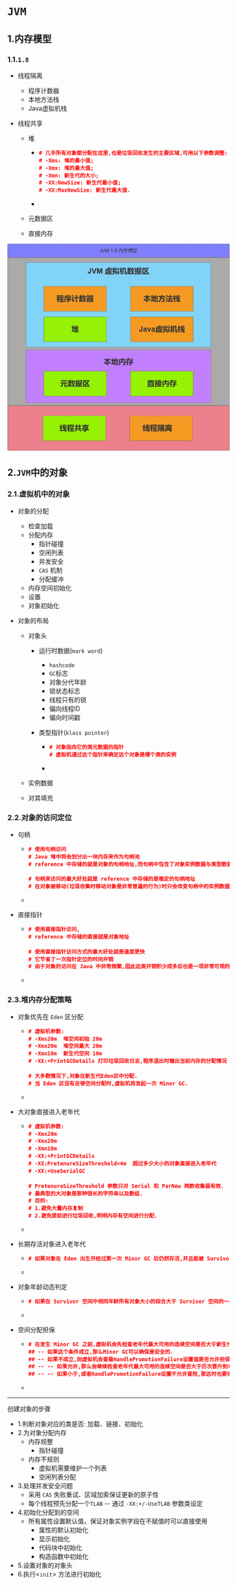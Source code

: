# `JVM`

## 1.内存模型

### 1.1.`1.8`

- 线程隔离

  - 程序计数器
  - 本地方法栈
  - Java虚拟机栈

- 线程共享

  - 堆

    - ```json
      # 几乎所有对象都分配在这里,也是垃圾回收发生的主要区域,可用以下参数调整: 
      # -Xms: 堆的最小值;
      # -Xmx: 堆的最大值;
      # -Xmn: 新生代的大小;
      # -XX:NewSize: 新生代最小值;
      # -XX:MaxNewSize: 新生代最大值.
      ```

    - 

  - 元数据区

  - 直接内存

![](.\doc\jvm1_8_v2.jpg)



## 2.`JVM`中的对象

### 2.1.虚拟机中的对象

- 对象的分配

  - 检查加载
  - 分配内存
    - 指针碰撞
    - 空闲列表
    - 并发安全
    -  `CAS` 机制
    - 分配缓冲
  - 内存空间初始化
  - 设置
  - 对象初始化

- 对象的布局

  - 对象头

    - 运行时数据(`mark word`)

      - `hashcode`
      - `GC`标志
      - 对象分代年龄
      - 锁状态标志
      - 线程只有的锁
      - 偏向线程ID
      - 偏向时间戳

    - 类型指针(`klass pointer`)

      - ```json
        # 对象指向它的类元数据的指针
        # 虚拟机通过这个指针来确定这个对象是哪个类的实例
        ```

      - 

  - 实例数据

  - 对其填充

### 2.2.对象的访问定位

- 句柄

  - ```json
    # 使用句柄访问
    # Java 堆中将会划分出一块内存来作为句柄池
    # reference 中存储的就是对象的句柄地址,而句柄中包含了对象实例数据与类型数据各自的具体地址信息
    
    # 句柄来访问的最大好处就是 reference 中存储的是稳定的句柄地址
    # 在对象被移动(垃圾收集时移动对象是非常普遍的行为)时只会改变句柄中的实例数据指针,而 reference 本身不需要修改
    ```

  - 

- 直接指针

  - ```json
    # 使用直接指针访问,
    # reference 中存储的直接就是对象地址
    
    # 使用直接指针访问方式的最大好处就是速度更快
    # 它节省了一次指针定位的时间开销
    # 由于对象的访问在 Java 中非常频繁,因此这类开销积少成多后也是一项非常可观的执行成本
    ```

  - 

### 2.3.堆内存分配策略

- 对象优先在 `Eden` 区分配

  - ```json
    # 虚拟机参数:
    # -Xms20m  堆空间初始 20m
    # -Xmx20m  堆空间最大 20m
    # -Xmn10m  新生代空间 10m
    # -XX:+PrintGCDetails 打印垃圾回收日志,程序退出时输出当前内存的分配情况
    
    # 大多数情况下,对象在新生代Eden区中分配.
    # 当 Eden 区没有足够空间分配时,虚拟机将发起一次 Minor GC.
    ```

  - 

- 大对象直接进入老年代

  - ```json
    # 虚拟机参数:
    # -Xms20m
    # -Xmx20m
    # -Xmn10m
    # -XX:+PrintGCDetails
    # -XX:PretenureSizeThreshold=4m  超过多少大小的对象直接进入老年代
    # -XX:+UseSerialGC
    
    # PretenureSizeThreshold 参数只对 Serial 和 ParNew 两款收集器有效.
    # 最典型的大对象是那种很长的字符串以及数组.
    # 目的:
    # 1.避免大量内存复制
    # 2.避免提前进行垃圾回收,明明内存有空间进行分配.
    ```

  - 

- 长期存活对象进入老年代

  - ```json
    # 如果对象在 Eden 出生并经过第一次 Minor GC 后仍然存活,并且能被 Survivor容纳的话,将被移动到 Survivor 空间中,并将对象年龄设为1,对象在Survivor 区中每熬过一次 Minor GC,年龄就增加1,当它的年龄增加到一定程度(默认为15)时,就会被晋升到老年代中.
    ```

  - 

- 对象年龄动态判定

  - ```json
    # 如果在 Survivor 空间中相同年龄所有对象大小的综合大于 Survivor 空间的一半,年龄大于或等于该年龄的对象就可以直接进入老年代
    ```

  - 

- 空间分配担保

  - ```json
    # 在发生 Minor GC 之前,虚拟机会先检查老年代最大可用的连续空间是否大于新生代所有对象总空间.
    ## -- 如果这个条件成立,那么Minor GC可以确保是安全的.
    ## -- 如果不成立,则虚拟机会查看HandlePromotionFailure设置值是否允许担保失败.
    ## -- -- 如果允许,那么会继续检查老年代最大可用的连续空间是否大于历次晋升到老年代对象的平均大小,如果大于,将尝试着进行一次Minor GC,尽管这次Minor GC是有风险的,如果担保失败则会进行一次Full GC；
    ## -- -- 如果小于,或者HandlePromotionFailure设置不允许冒险,那这时也要改为进行一次 Full GC.
    ```

  - 



-- -



创建对象的步骤

- 1.判断对象对应的类是否: 加载、链接、初始化
- 2.为对象分配内存
  - 内存规整
    - 指针碰撞
  - 内存不规则
    - 虚拟机需要维护一个列表
    - 空闲列表分配
- 3.处理并发安全问题
  - 采用 `CAS` 失败重试、区域加索保证更新的原子性
  - 每个线程预先分配一个`TLAB` -- 通过 `-XX:+/-UseTLAB` 参数类设定
- 4.初始化分配到的空间
  - 所有属性设置默认值，保证对象实例字段在不赋值时可以直接使用
    - 属性的默认初始化
    - 显示初始化
    - 代码块中初始化
    - 构造函数中初始化
- 5.设置对象的对象头
- 6.执行\<`init`\> 方法进行初始化